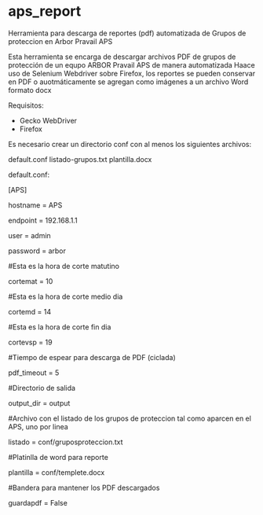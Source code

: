 # aps_report
Herramienta para descarga de reportes (pdf) automatizada de Grupos de proteccion en Arbor Pravail APS 

Esta herramienta se encarga de descargar archivos PDF de grupos de protección de un equpo ARBOR Pravail APS de manera automatizada
Haace uso de Selenium Webdriver sobre Firefox, los reportes se pueden conservar en PDF o auotmáticamente se agregan como imágenes a un archivo Word formato docx

Requisitos:
- Gecko WebDriver
- Firefox

Es necesario crear un directorio conf con al menos los siguientes archivos:

default.conf
listado-grupos.txt
plantilla.docx

default.conf:

[APS]

hostname = APS

endpoint = 192.168.1.1

user = admin

password = arbor

#Esta es la hora de corte matutino

cortemat = 10

#Esta es la hora de corte medio dia

cortemd = 14

#Esta es la hora de corte fin dia

cortevsp = 19

#Tiempo de espear para descarga de PDF (ciclada)

pdf_timeout = 5

#Directorio de salida

output_dir = output

#Archivo con el listado de los grupos de proteccion tal como aparcen en el APS, uno por linea 

listado = conf/gruposproteccion.txt

#Platinlla de word para reporte

plantilla = conf/templete.docx

#Bandera para mantener los PDF descargados

guardapdf = False

